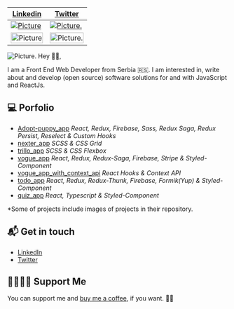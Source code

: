 <div align="center">
  <table border="0" cellspacing="0" cellpadding="0">
    <thead>
      <tr>
        <th>
          <strong><a href="https://www.linkedin.com/in/branislav-grozdanović">Linkedin</a></strong>
        </th>
        <th>
          <strong><a href="twitter.com/djkepa">Twitter</a></strong>
        </th>
      </tr>
    </thead>
    <tbody>
      <tr>
        <td>
          <a href="https://github.com/djkepa/quiz_app">
            <img 
              alt="Picture"
              src="https://media.giphy.com/media/uuBQzNsa2s8KwS1EOM/giphy.gif"
            />
          </a>
        </td>
        <td>
          <a href="https://github.com/djkepa/spring-congress_ws">
            <img
              alt="Picture."
              src="https://media.giphy.com/media/XKNDxCTLwpDElXn7LF/giphy.gif"
            />
          </a>
        </td>
      </tr>
      <tr>
        <td>
          <a href="https://github.com/djkepa/trillo_app">
            <img 
              alt="Picture"
                 width="100%"
              src="https://i.ibb.co/QX8SfSD/trilloapp.jpg"
            />
          </a>
        </td>
        <td>
          <a href="https://github.com/djkepa/music_sp">
            <img
              alt="Picture."
                  width="100%"
              src="https://i.ibb.co/3ryFmH3/Musicplayer-2020.jpg"
            />
          </a>
        </td>
      </tr>
    </tbody>
  </table>
</div>

<img alt="Picture." src="https://res.cloudinary.com/dfiixmt0r/image/upload/v1662722021/linkedin_cover_zwddsu.jpg" />
Hey 👋🏻,

I am a Front End Web Developer from Serbia 🇷🇸. I am interested in, write about and develop (open source) software solutions for and with JavaScript and ReactJs.

## 💻 Porfolio 

- [Adopt-puppy_app](https://github.com/djkepa/adopt-puppy_app) *React, Redux, Firebase, Sass, Redux Saga, Redux Persist, Reselect & Custom Hooks*
- [nexter_app](https://github.com/djkepa/Nexter_app) *SCSS & CSS Grid*
- [trillo_app](https://github.com/djkepa/trillo_app) *SCSS & CSS Flexbox*
- [vogue_app](https://github.com/djkepa/vogue_app) *React, Redux, Redux-Saga, Firebase, Stripe & Styled-Component*
- [vogue_app_with_context_api](https://github.com/djkepa/vogue_app_with_context_api) *React Hooks & Context API*
- [todo_app](https://github.com/djkepa/todo_app) *React, Redux, Redux-Thunk, Firebase, Formik(Yup) & Styled-Component*
- [quiz_app](https://github.com/djkepa/quiz_app) *React, Typescript & Styled-Component*

*Some of projects include images of projects in their repository.

## 📬 Get in touch

- [LinkedIn](https://www.linkedin.com/in/branislav-grozdanović)
- [Twitter](https://twitter.com/djkepa)

## 🤜🏻🤛🏻 Support Me

You can support me and [buy me a coffee](https://www.buymeacoffee.com/kepa), if you want. 🙏🏻

